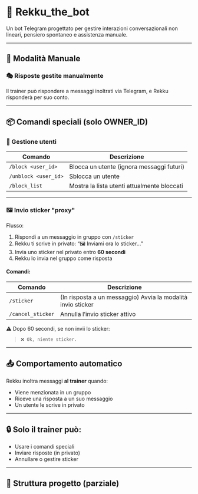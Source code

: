 # 🤖 Rekku_the_bot

Un bot Telegram progettato per gestire interazioni conversazionali non lineari, pensiero spontaneo e assistenza manuale.

---

## 🧩 Modalità Manuale

### 🎭 Risposte gestite manualmente
Il trainer può rispondere a messaggi inoltrati via Telegram, e Rekku risponderà per suo conto.

---

## 📦 Comandi speciali (solo OWNER_ID)

### 🧱 Gestione utenti

| Comando | Descrizione |
|--------|-------------|
| `/block <user_id>` | Blocca un utente (ignora messaggi futuri) |
| `/unblock <user_id>` | Sblocca un utente |
| `/block_list` | Mostra la lista utenti attualmente bloccati |

---

### 🖼 Invio sticker "proxy"

Flusso:

1. Rispondi a un messaggio in gruppo con `/sticker`
2. Rekku ti scrive in privato: “🖼 Inviami ora lo sticker...”
3. Invia uno sticker nel privato entro **60 secondi**
4. Rekku lo invia nel gruppo come risposta

#### Comandi:

| Comando | Descrizione |
|--------|-------------|
| `/sticker` | (In risposta a un messaggio) Avvia la modalità invio sticker |
| `/cancel_sticker` | Annulla l’invio sticker attivo |

⚠️ Dopo 60 secondi, se non invii lo sticker:
> `❌ Ok, niente sticker.`

---

## 📤 Comportamento automatico

Rekku inoltra messaggi **al trainer** quando:

- Viene menzionata in un gruppo
- Riceve una risposta a un suo messaggio
- Un utente le scrive in privato

---

## 🔒 Solo il trainer può:
- Usare i comandi speciali
- Inviare risposte (in privato)
- Annullare o gestire sticker

---

## 📁 Struttura progetto (parziale)

